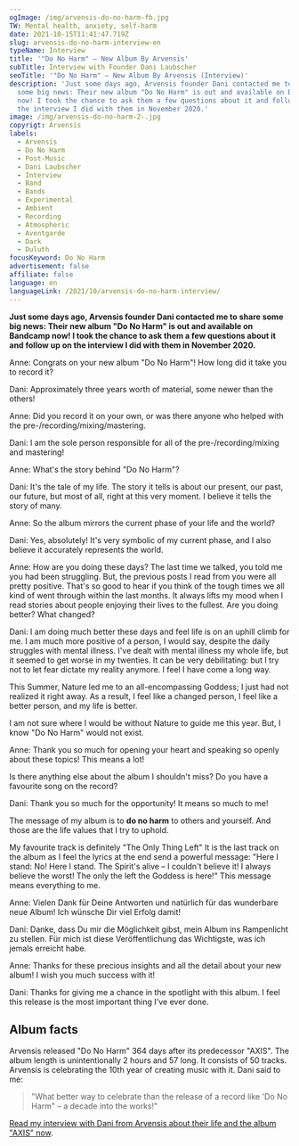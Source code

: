 ```yaml
---
ogImage: /img/arvensis-do-no-harm-fb.jpg
TW: Mental health, anxiety, self-harm
date: 2021-10-15T11:41:47.719Z
slug: arvensis-do-no-harm-interview-en
typeName: Interview
title: '"Do No Harm" – New Album By Arvensis'
subTitle: Interview with Founder Dani Laubscher
seoTitle: '"Do No Harm" – New Album By Arvensis (Interview)'
description: 'Just some days ago, Arvensis founder Dani contacted me to share
  some big news: Their new album "Do No Harm" is out and available on Bandcamp
  now! I took the chance to ask them a few questions about it and follow up on
  the interview I did with them in November 2020.'
image: /img/arvensis-do-no-harm-2-.jpg
copyrigt: Arvensis
labels:
  - Arvensis
  - Do No Harm
  - Post-Music
  - Dani Laubscher
  - Interview
  - Band
  - Bands
  - Experimental
  - Ambient
  - Recording
  - Atmospheric
  - Aventgarde
  - Dark
  - Duluth
focusKeyword: Do No Harm
advertisement: false
affiliate: false
language: en
languageLink: /2021/10/arvensis-do-no-harm-interview/
---
```


**Just some days ago, Arvensis founder Dani contacted me to share some big news: Their new album "Do No Harm" is out and available on Bandcamp now! I took the chance to ask them a few questions about it and follow up on the interview I did with them in November 2020.**

Anne: Congrats on your new album "Do No Harm"! How long did it take you to record it?

Dani: Approximately three years worth of material, some newer than the others!

Anne: Did you record it on your own, or was there anyone who helped with the pre-/recording/mixing/mastering.

Dani: I am the sole person responsible for all of the pre-/recording/mixing and mastering!

Anne: What's the story behind "Do No Harm"?

Dani: It's the tale of my life. The story it tells is about our present, our past, our future, but most of all, right at this very moment. I believe it tells the story of many.

Anne: So the album mirrors the current phase of your life and the world?

Dani: Yes, absolutely! It's very symbolic of my current phase, and I also believe it accurately represents the world.

Anne: How are you doing these days? The last time we talked, you told me you had been struggling. But, the previous posts I read from you were all pretty positive. That's so good to hear if you think of the tough times we all kind of went through within the last months. It always lifts my mood when I read stories about people enjoying their lives to the fullest. Are you doing better? What changed?

Dani: I am doing much better these days and feel life is on an uphill climb for me. I am much more positive of a person, I would say, despite the daily struggles with mental illness. I've dealt with mental illness my whole life, but it seemed to get worse in my twenties. It can be very debilitating: but I try not to let fear dictate my reality anymore.
I feel I have come a long way.

This Summer, Nature led me to an all-encompassing Goddess; I just had not realized it right away. As a result, I feel like a changed person, I feel like a better person, and my life is better.

I am not sure where I would be without Nature to guide me this year. But, I know "Do No Harm" would not exist.

Anne: Thank you so much for opening your heart and speaking so openly about these topics! This means a lot! 

Is there anything else about the album I shouldn't miss? Do you have a favourite song on the record?

Dani: Thank you so much for the opportunity! It means so much to me!

The message of my album is to **do no harm** to others and yourself. And those are the life values that I try to uphold.

My favourite track is definitely "The Only Thing Left" It is the last track on the album as I feel the lyrics at the end send a powerful message: "Here I stand: No! Here I stand. The Spirit's alive – I couldn't believe it! I always believe the worst! The only the left the Goddess is here!" This message means everything to me.

Anne: Vielen Dank für Deine Antworten und natürlich für das wunderbare neue Album! Ich wünsche Dir viel Erfolg damit!

Dani: Danke, dass Du mir die Möglichkeit gibst, mein Album ins Rampenlicht zu stellen. Für mich ist diese Veröffentlichung das Wichtigste, was ich jemals erreicht habe.

Anne: Thanks for these precious insights and all the detail about your new album! I wish you much success with it!

Dani: Thanks for giving me a chance in the spotlight with this album. I feel this release is the most important thing I've ever done.

## Album facts

Arvensis released "Do No Harm" 364 days after its predecessor "AXIS". The album length is unintentionally 2 hours and 57 long. It consists of 50 tracks. Arvensis is celebrating the 10th year of creating music with it. Dani said to me:

>  "What better way to celebrate than the release of a record like 'Do No Harm" – a decade into the works!"

[Read my interview with Dani from Arvensis about their life and the album "AXIS" now](/2020/11/arvensis-interview-en).
